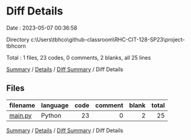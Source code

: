 # Diff Details

Date : 2023-05-07 00:36:58

Directory c:\\Users\\tbhco\\github-classroom\\RHC-CIT-128-SP23\\project-tbhcorn

Total : 1 files,  23 codes, 0 comments, 2 blanks, all 25 lines

[Summary](results.md) / [Details](details.md) / [Diff Summary](diff.md) / Diff Details

## Files
| filename | language | code | comment | blank | total |
| :--- | :--- | ---: | ---: | ---: | ---: |
| [main.py](/main.py) | Python | 23 | 0 | 2 | 25 |

[Summary](results.md) / [Details](details.md) / [Diff Summary](diff.md) / Diff Details